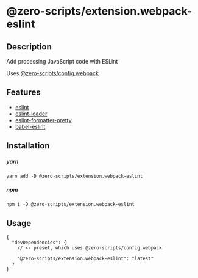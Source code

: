 # @zero-scripts/extension.webpack-eslint

## Description

Add processing JavaScript code with ESLint

Uses [@zero-scripts/config.webpack](../config.webpack)

## Features

- [eslint](https://github.com/eslint/eslint)
- [eslint-loader](https://github.com/webpack-contrib/eslint-loader)
- [eslint-formatter-pretty](https://github.com/sindresorhus/eslint-formatter-pretty)
- [babel-eslint](https://github.com/babel/babel-eslint)

## Installation

##### yarn

```
yarn add -D @zero-scripts/extension.webpack-eslint
```

##### npm

```
npm i -D @zero-scripts/extension.webpack-eslint
```

## Usage

```
{
  "devDependencies": {
    // <- preset, which uses @zero-scripts/config.webpack

    "@zero-scripts/extension.webpack-eslint": "latest"
  }
}
```
